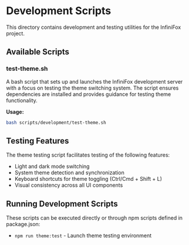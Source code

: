 # Development Scripts

This directory contains development and testing utilities for the InfiniFox project.

## Available Scripts

### test-theme.sh
A bash script that sets up and launches the InfiniFox development server with a focus on testing the theme switching system. The script ensures dependencies are installed and provides guidance for testing theme functionality.

**Usage:**
```bash
bash scripts/development/test-theme.sh
```

## Testing Features

The theme testing script facilitates testing of the following features:
- Light and dark mode switching
- System theme detection and synchronization
- Keyboard shortcuts for theme toggling (Ctrl/Cmd + Shift + L)
- Visual consistency across all UI components

## Running Development Scripts

These scripts can be executed directly or through npm scripts defined in package.json:
- `npm run theme:test` - Launch theme testing environment
